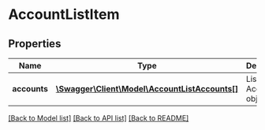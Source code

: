 # AccountListItem

## Properties
Name | Type | Description | Notes
------------ | ------------- | ------------- | -------------
**accounts** | [**\Swagger\Client\Model\AccountListAccounts[]**](AccountListAccounts.md) | List of Account objects. | [optional] 

[[Back to Model list]](../README.md#documentation-for-models) [[Back to API list]](../README.md#documentation-for-api-endpoints) [[Back to README]](../README.md)


